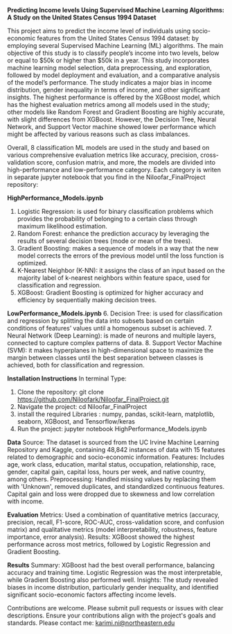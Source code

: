 **Predicting Income levels Using Supervised Machine Learning Algorithms: A Study on the United States Census 1994 Dataset**

This project aims to predict the income level of individuals using socio-economic features from the United States Census 1994 dataset: by employing several Supervised Machine Learning (ML) algorithms. The main objective of this study is to classify people’s income into two levels, below or equal to $50k or higher than $50k in a year. This study incorporates machine learning model selection, data preprocessing, and exploration, followed by model deployment and evaluation, and a comparative analysis of the model’s performance. The study indicates a major bias in income distribution, gender inequality in terms of income, and other significant insights. The highest performance is offered by the XGBoost model, which has the highest evaluation metrics among all models used in the study; other models like Random Forest and Gradient Boosting are highly accurate, with slight differences from XGBoost. However, the Decision Tree, Neural Network, and Support Vector machine showed lower performance which might be affected by various reasons such as class imbalances. 


Overall, 8 classification ML models are used in the study and based on various comprehensive evaluation metrics like accuracy, precision, cross-validation score, confusion matrix, and more, the models are divided into high-performance and low-performance category. Each category is writen in separate jupyter notebook that you find in the Niloofar_FinalProject repository:

**HighPerformance_Models.ipynb**
1. Logistic Regression: is used for binary classification problems which provides the probability of belonging to a certain class through maximum likelihood estimation.
2. Random Forest: enhance the prediction accuracy by leveraging the results of several decision trees (mode or mean of the trees).
3. Gradient Boosting: makes a sequence of models in a way that the new model corrects the errors of the previous model until the loss function is optimized. 
4. K-Nearest Neighbor (K-NN): it assigns the class of an input based on the majority label of k-nearest neighbors within feature space, used for classification and regression.
5. XGBoost: Gradient Boosting is optimized for higher accuracy and efficiency by sequentially making decision trees.


**LowPerformance_Models.ipynb**
6. Decision Tree: is used for classification and regression by splitting the data into subsets based on certain conditions of features’ values until a homogenous subset is achieved. 
7. Neural Network (Deep Learning): is made of neurons and multiple layers, connected to capture complex patterns of data. 
8. Support Vector Machine (SVM): it makes hyperplanes in high-dimensional space to maximize the margin between classes until the best separation between classes is achieved, both for classification and regression.

**Installation Instructions** 
In terminal Type: 
1. Clone the repository: git clone https://github.com/Niloofark/Niloofar_FinalProject.git
2. Navigate the project: cd Niloofar_FinalProject
3. install the required Libraries : numpy, pandas, scikit-learn, matplotlib, seaborn, XGBoost, and Tensorflow/keras 
4. Run the project: jupyter notebook HighPerformance_Models.ipynb

**Data**
Source: The dataset is sourced from the UC Irvine Machine Learning Repository and Kaggle, containing 48,842 instances of data with 15 features related to demographic and socio-economic information.
Features: Includes age, work class, education, marital status, occupation, relationship, race, gender, capital gain, capital loss, hours per week, and native country, among others.
Preprocessing: Handled missing values by replacing them with 'Unknown', removed duplicates, and standardized continuous features. Capital gain and loss were dropped due to skewness and low correlation with income.

**Evaluation**
Metrics: Used a combination of quantitative metrics (accuracy, precision, recall, F1-score, ROC-AUC, cross-validation score, and confusion matrix) and qualitative metrics (model interpretability, robustness, feature importance, error analysis).
Results: XGBoost showed the highest performance across most metrics, followed by Logistic Regression and Gradient Boosting.

**Results**
Summary: XGBoost had the best overall performance, balancing accuracy and training time. Logistic Regression was the most interpretable, while Gradient Boosting also performed well.
Insights: The study revealed biases in income distribution, particularly gender inequality, and identified significant socio-economic factors affecting income levels.


Contributions are welcome. Please submit pull requests or issues with clear descriptions. Ensure your contributions align with the project's goals and standards.
Please contact me: karimi.ni@northeastern.edu
